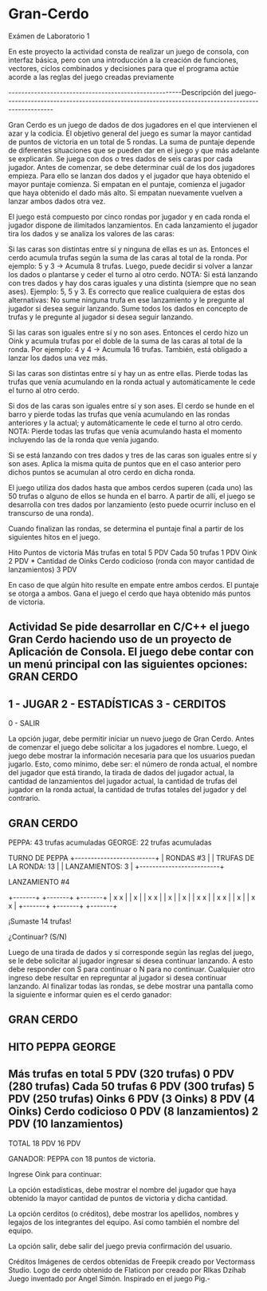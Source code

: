 # Gran-Cerdo
Exámen de Laboratorio 1

En este proyecto la actividad consta de realizar un juego de consola, con interfaz básica,
pero con una introducción a la creación de funciones, vectores, ciclos combinados y decisiones
para que el programa actúe acorde a las reglas del juego creadas previamente




------------------------------------------------------Descripción del juego---------------------------------------------------------------------------------------------

Gran Cerdo es un juego de dados de dos jugadores en el que intervienen el azar y la codicia.
El objetivo general del juego es sumar la mayor cantidad de puntos de victoria en un total de 5 rondas. La suma de puntaje depende de diferentes situaciones que se pueden dar en el juego y que más adelante se explicarán.
Se juega con dos o tres dados de seis caras por cada jugador. Antes de comenzar, se debe determinar cuál de los dos jugadores empieza. Para ello se lanzan dos dados y el jugador que haya obtenido el mayor puntaje comienza. Si empatan en el puntaje, comienza el jugador que haya obtenido el dado más alto. Si empatan nuevamente vuelven a lanzar ambos dados otra vez.

El juego está compuesto por cinco rondas por jugador y en cada ronda el jugador dispone de ilimitados lanzamientos. 
En cada lanzamiento el jugador tira los dados y se analiza los valores de las caras:

Si las caras son distintas entre sí y ninguna de ellas es un as. Entonces el cerdo acumula trufas según la suma de las caras al total de la ronda. Por ejemplo: 5 y 3 → Acumula 8 trufas. Luego, puede decidir si volver a lanzar los dados o plantarse y ceder el turno al otro cerdo.
NOTA: Si está lanzando con tres dados y hay dos caras iguales y una distinta (siempre que no sean ases). Ejemplo: 5, 5 y 3. Es correcto que realice cualquiera de estas dos alternativas:
No sume ninguna trufa en ese lanzamiento y le pregunte al jugador si desea seguir lanzando.
Sume todos los dados en concepto de trufas y le pregunte al jugador si desea seguir lanzando.

Si las caras son iguales entre sí y no son ases. Entonces el cerdo hizo un Oink y  acumula trufas por el doble de la suma de las caras al total de la ronda. Por ejemplo: 4 y 4 → Acumula 16 trufas. También, está obligado a lanzar los dados una vez más.

Si las caras son distintas entre sí y hay un as entre ellas. Pierde todas las trufas que venía acumulando en la ronda actual y automáticamente le cede el turno al otro cerdo.

Si dos de las caras son iguales entre sí y son ases. El cerdo se hunde en el barro y pierde todas las trufas que venía acumulando en las rondas anteriores y la actual; y automáticamente le cede el turno al otro cerdo.
NOTA: Pierde todas las trufas que venía acumulando hasta el momento incluyendo las de la ronda que venía jugando.

Si se está lanzando con tres dados y tres de las caras son iguales entre sí y son ases. Aplica la misma quita de puntos que en el caso anterior pero dichos puntos se acumulan al otro cerdo en dicha ronda.

El juego utiliza dos dados hasta que ambos cerdos superen (cada uno) las 50 trufas o alguno de ellos se hunda en el barro. A partir de allí, el juego se desarrolla con tres dados por lanzamiento (esto puede ocurrir incluso en el transcurso de una ronda).


Cuando finalizan las rondas, se determina el puntaje final a partir de los siguientes hitos en el juego.

Hito
Puntos de victoria
Más trufas en total
5 PDV
Cada 50 trufas
1 PDV
Oink
2 PDV * Cantidad de Oinks
Cerdo codicioso (ronda con mayor cantidad de lanzamientos)
3 PDV


En caso de que algún hito resulte en empate entre ambos cerdos. El puntaje se otorga a ambos. Gana el juego el cerdo que haya obtenido más puntos de victoria.

Actividad
Se pide desarrollar en C/C++ el juego Gran Cerdo haciendo uso de un proyecto de Aplicación de Consola.
El juego debe contar con un menú principal con las siguientes opciones:
GRAN CERDO
---------------------
1 - JUGAR
2 - ESTADÍSTICAS
3 - CERDITOS
---------------------
0 - SALIR


La opción jugar, debe permitir iniciar un nuevo juego de Gran Cerdo. Antes de comenzar el juego debe solicitar a los jugadores el nombre.
Luego, el juego debe mostrar la información necesaria para que los usuarios puedan jugarlo. Esto, como mínimo, debe ser: el número de ronda actual, el nombre del jugador que está tirando, la tirada de dados del jugador actual, la cantidad de lanzamientos del jugador actual, la cantidad de trufas del jugador en la ronda actual, la cantidad de trufas totales del jugador y del contrario.


GRAN CERDO
------------------------------------------------------------------------
PEPPA: 43 trufas acumuladas       GEORGE: 22 trufas acumuladas

TURNO DE PEPPA
+-------------------------+
| RONDAS #3               |
| TRUFAS DE LA RONDA: 13  |
| LANZAMIENTOS: 3         |
+-------------------------+

LANZAMIENTO #4

+-------+ +-------+ +-------+
| x   x | | x 	| | x   x |
|   x   | |   x   | | x   x |
| x   x | |     x | | x   x |
+-------+ +-------+ +-------+

¡Sumaste 14 trufas!

¿Continuar? (S/N)


Luego de una tirada de dados y si corresponde según las reglas del juego, se le debe solicitar al jugador ingresar si desea continuar lanzando. A esto debe responder con S para continuar o N para no continuar. Cualquier otro ingreso debe resultar en repreguntar al jugador si desea continuar lanzando.
Al finalizar todas las rondas, se debe mostrar una pantalla como la siguiente e informar quien es el cerdo ganador:

GRAN CERDO
------------------------------------------------------------------------

HITO                   PEPPA                     GEORGE
------------------------------------------------------------------------
Más trufas en total    5 PDV (320 trufas)        0 PDV (280 trufas)
Cada 50 trufas         6 PDV (300 trufas)        5 PDV (250 trufas)
Oinks                  6 PDV (3 Oinks)           8 PDV (4 Oinks)
Cerdo codicioso        0 PDV (8 lanzamientos)    2 PDV (10 lanzamientos)
------------------------------------------------------------------------
TOTAL                  18 PDV                    16 PDV

GANADOR: PEPPA con 18 puntos de victoria.      

Ingrese Oink para continuar: 

La opción estadísticas, debe mostrar el nombre del jugador que haya obtenido la mayor cantidad de puntos de victoria y dicha cantidad.

La opción cerditos (o créditos), debe mostrar los apellidos, nombres y legajos de los integrantes del equipo. Así como también el nombre del equipo.

La opción salir, debe salir del juego previa confirmación del usuario.

Créditos
Imágenes de cerdos obtenidas de Freepik creado por Vectormass Studio.
Logo de cerdo obtenido de Flaticon por creado por Rlkas Dzihab
Juego inventado por Angel Simón. Inspirado en el juego Pig.-
